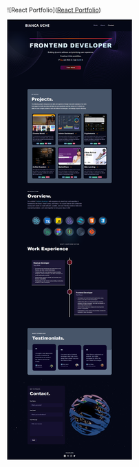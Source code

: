  ![React Portfolio]([React Portfolio](https://bianca-uche.netlify.app/))

![Bianca Uche](./src/assets/Bianca-Portfolio-full.png)
